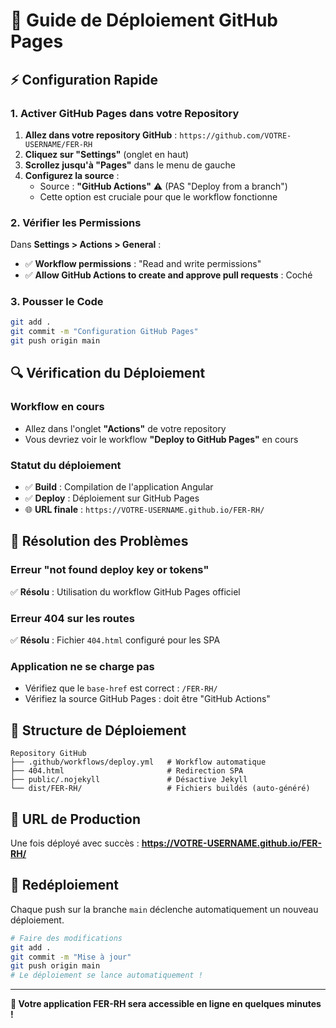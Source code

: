 # 🚀 Guide de Déploiement GitHub Pages

## ⚡ Configuration Rapide

### 1. Activer GitHub Pages dans votre Repository

1. **Allez dans votre repository GitHub** : `https://github.com/VOTRE-USERNAME/FER-RH`
2. **Cliquez sur "Settings"** (onglet en haut)
3. **Scrollez jusqu'à "Pages"** dans le menu de gauche
4. **Configurez la source** :
   - Source : **"GitHub Actions"** ⚠️ (PAS "Deploy from a branch")
   - Cette option est cruciale pour que le workflow fonctionne

### 2. Vérifier les Permissions

Dans **Settings > Actions > General** :
- ✅ **Workflow permissions** : "Read and write permissions"
- ✅ **Allow GitHub Actions to create and approve pull requests** : Coché

### 3. Pousser le Code

```bash
git add .
git commit -m "Configuration GitHub Pages"
git push origin main
```

## 🔍 Vérification du Déploiement

### Workflow en cours
- Allez dans l'onglet **"Actions"** de votre repository
- Vous devriez voir le workflow **"Deploy to GitHub Pages"** en cours

### Statut du déploiement
- ✅ **Build** : Compilation de l'application Angular
- ✅ **Deploy** : Déploiement sur GitHub Pages
- 🌐 **URL finale** : `https://VOTRE-USERNAME.github.io/FER-RH/`

## 🔧 Résolution des Problèmes

### Erreur "not found deploy key or tokens"
✅ **Résolu** : Utilisation du workflow GitHub Pages officiel

### Erreur 404 sur les routes
✅ **Résolu** : Fichier `404.html` configuré pour les SPA

### Application ne se charge pas
- Vérifiez que le `base-href` est correct : `/FER-RH/`
- Vérifiez la source GitHub Pages : doit être "GitHub Actions"

## 📁 Structure de Déploiement

```
Repository GitHub
├── .github/workflows/deploy.yml   # Workflow automatique
├── 404.html                       # Redirection SPA
├── public/.nojekyll               # Désactive Jekyll
└── dist/FER-RH/                   # Fichiers buildés (auto-généré)
```

## 🎯 URL de Production

Une fois déployé avec succès :
**https://VOTRE-USERNAME.github.io/FER-RH/**

## 🔄 Redéploiement

Chaque push sur la branche `main` déclenche automatiquement un nouveau déploiement.

```bash
# Faire des modifications
git add .
git commit -m "Mise à jour"
git push origin main
# Le déploiement se lance automatiquement !
```

---

**🎉 Votre application FER-RH sera accessible en ligne en quelques minutes !**
